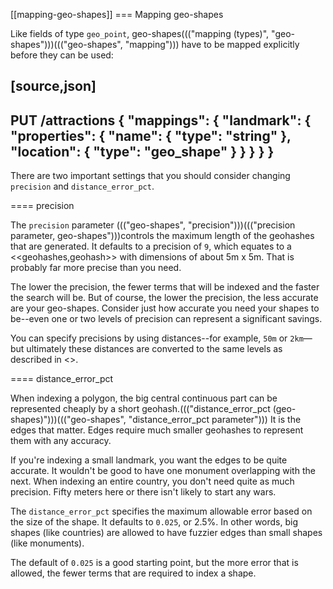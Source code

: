 [[mapping-geo-shapes]]
=== Mapping geo-shapes

Like fields of type `geo_point`, geo-shapes((("mapping (types)", "geo-shapes")))((("geo-shapes", "mapping"))) have to be mapped explicitly
before they can be used:

[source,json]
-----------------------
PUT /attractions
{
  "mappings": {
    "landmark": {
      "properties": {
        "name": {
          "type": "string"
        },
        "location": {
          "type": "geo_shape"
        }
      }
    }
  }
}
-----------------------

There are two important settings that you should consider changing `precision` and `distance_error_pct`.

==== precision

The `precision` parameter ((("geo-shapes", "precision")))((("precision parameter, geo-shapes")))controls the maximum length of the geohashes that
are generated.  It defaults to a precision of `9`, which equates to a
<<geohashes,geohash>> with dimensions of about 5m x 5m. That is probably far
more precise than you need.

The lower the precision, the fewer terms that will be indexed and the faster
the search will be.  But of course, the lower the precision, the less accurate are
your geo-shapes.  Consider just how accurate you need your shapes to be--even one or two levels of precision can represent a significant savings.

You can specify precisions by using distances--for example, `50m` or `2km`&#x2014;but
ultimately these distances are converted to the same levels as described in
<<geohashes>>.

==== distance_error_pct

When indexing a polygon, the big central continuous part can be represented
cheaply by a short geohash.((("distance_error_pct (geo-shapes)")))((("geo-shapes", "distance_error_pct parameter")))  It is the edges that matter. Edges require much
smaller geohashes to represent them with any accuracy.

If you're indexing a small landmark, you want the edges to be quite accurate.
It wouldn't be good to have one monument overlapping with the next.  When
indexing an entire country, you don't need quite as much precision. Fifty
meters here or there isn't likely to start any wars.

The `distance_error_pct` specifies the maximum allowable error based on the
size of the shape.  It defaults to `0.025`, or 2.5%. In other words, big shapes
(like countries) are allowed to have fuzzier edges than small shapes (like
monuments).

The default of `0.025` is a good starting point, but the more error that is
allowed, the fewer terms that are required to index a shape.




